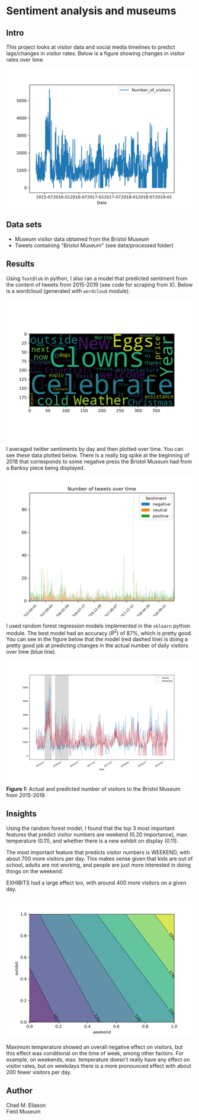 # Sentiment analysis and museums

## Intro

This project looks at visitor data and social media timelines to predict lags/changes in visitor rates. Below is a figure showing changes in visitor rates over time.

![](figs/visitors_bristol.png)

## Data sets

- Museum visitor data obtained from the Bristol Museum [](https://opendata.bristol.gov.uk)
- Tweets containing "Bristol Museum" (see data/processed folder)

## Results

Using `TextBlob` in python, I also ran a model that predicted sentiment from the content of tweets from 2015-2019 (see code for scraping from X). Below is a wordcloud (generated with `wordcloud` module).

![](figs/wordcloud.png)

I averaged twitter sentiments by day and then plotted over time. You can see these data plotted below. There is a really big spike at the beginning of 2018 that corresponds to some negative press the Bristol Museum had from a Banksy piece being displayed.

![Twitter sentiment](figs/timeline_sentiment_bristol.png)

I used random forest regression models implemented in the `sklearn` python module. The best model had an accuracy ($R^2$) of 87%, which is pretty good. You can see in the figure below that the model (red dashed line) is doing a pretty good job at predicting changes in the actual number of daily visitors over time (blue line).

![Predicted Visitors](figs/visitors_predicted.png)
**Figure 1:** Actual and predicted number of visitors to the Bristol Museum from 2015-2019.

## Insights

Using the random forest model, I found that the top 3 most important features that predict visitor numbers are weekend (0.20 importance), max. temperature (0.11), and whether there is a new exhibit on display (0.11).

The most important feature that predicts visitor numbers is WEEKEND, with about 700 more visitors per day. This makes sense given that kids are out of school, adults are not working, and people are just more interested in doing things on the weekend.

EXHIBITS had a large effect too, with around 400 more visitors on a given day.

![](figs/pdp_weekend.png)

Maximum temperature showed an overall negative effect on visitors, but this effect was conditional on the time of week, among other factors. For example, on weekends, max. temperature doesn't really have any effect on visitor rates, but on weekdays there is a more pronounced effect with about 200 fewer visitors per day.

<!-- ![](figs/pdp_weekend_tmax.png) -->

## Author

Chad M. Eliason  
Field Museum
